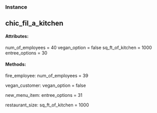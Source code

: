 ### Instance
## chic_fil_a_kitchen

#### Attributes:

num_of_employees = 40
vegan_option = false
sq_ft_of_kitchen = 1000
entree_options = 30

#### Methods:

fire_employee: num_of_employees = 39

vegan_customer: vegan_option = false

new_menu_item: entree_options = 31

restaurant_size: sq_ft_of_kitchen = 1000
